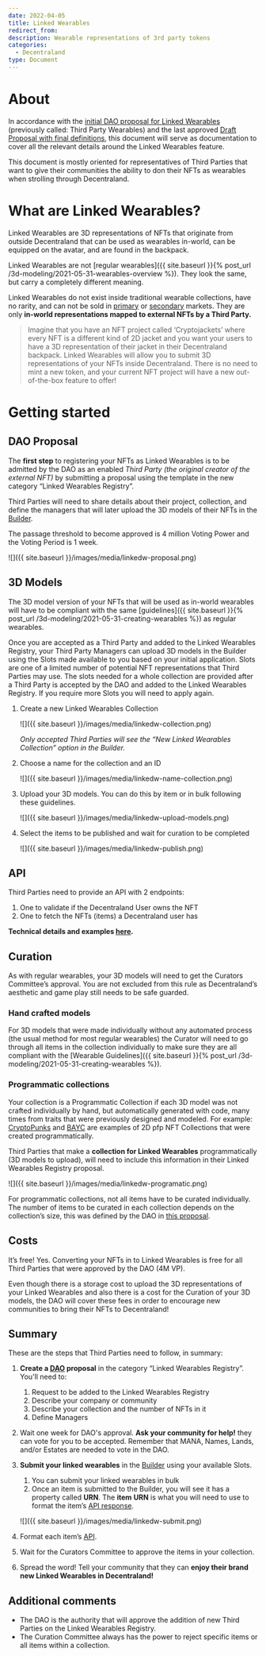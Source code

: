 ```yaml
---
date: 2022-04-05
title: Linked Wearables
redirect_from:
description: Wearable representations of 3rd party tokens
categories:
  - Decentraland
type: Document
---
```


# About

In accordance with the [initial DAO proposal for Linked Wearables](https://governance.decentraland.org/proposal/?id=14e76cc0-2bc7-11ec-ac84-77607720a240) (previously called: Third Party Wearables) and the last approved [Draft Proposal with final definitions](https://governance.decentraland.org/proposal/?id=f69c4d40-aaaf-11ec-87a7-6d2a41508231), this document will serve as documentation to cover all the relevant details around the Linked Wearables feature. 

This document is mostly oriented for representatives of Third Parties that want to give their communities the ability to don their NFTs as wearables when strolling through Decentraland.

# What are Linked Wearables?

Linked Wearables are 3D representations of NFTs that originate from outside Decentraland that can be used as wearables in-world, can be equipped on the avatar, and are found in the backpack.

Linked Wearables are not [regular wearables]({{ site.baseurl }}{% post_url /3d-modeling/2021-05-31-wearables-overview %}). They look the same, but carry a completely different meaning. 

Linked Wearables do not exist inside traditional wearable collections, have no rarity, and can not be sold in [primary](https://market.decentraland.org/browse?assetType=item&section=wearables) or [secondary](https://market.decentraland.org/browse?assetType=nft&section=wearables&vendor=decentraland&page=1&sortBy=recently_listed&onlyOnSale=true&viewAsGuest=false&onlySmart=false) markets. They are only **in-world representations mapped to external NFTs by a Third Party.**

> Imagine that you have an NFT project called ‘Cryptojackets’ where every NFT is a different kind of 2D jacket and you want your users to have a 3D representation of their jacket in their Decentraland backpack. Linked Wearables will allow you to submit 3D representations of your NFTs inside Decentraland. There is no need to mint a new token, and your current NFT project will have a new out-of-the-box feature to offer!
> 

# Getting started

## DAO Proposal

The **first step** to registering your NFTs as Linked Wearables is to be admitted by the DAO as an enabled *Third Party* *(the original creator of the external NFT)* by submitting a proposal using the template in the new category “Linked Wearables Registry”. 

Third Parties will need to share details about their project, collection, and define the managers that will later upload the 3D models of their NFTs in the [Builder](https://builder.decentraland.org/).

The passage threshold to become approved is 4 million Voting Power and the Voting Period is 1 week. 

![]({{ site.baseurl }}/images/media/linkedw-proposal.png)

## 3D Models

The 3D model version of your NFTs that will be used as in-world wearables will have to be compliant with the same [guidelines]({{ site.baseurl }}{% post_url /3d-modeling/2021-05-31-creating-wearables %}) as regular wearables. 

Once you are accepted as a Third Party and added to the Linked Wearables Registry, your Third Party Managers can upload 3D models in the Builder using the Slots made available to you based on your initial application. Slots are one of a limited number of potential NFT representations that Third Parties may use. The slots needed for a whole collection are provided after a Third Party is accepted by the DAO and added to the Linked Wearables Registry. If you require more Slots you will need to apply again.

1. Create a new Linked Wearables Collection

	![]({{ site.baseurl }}/images/media/linkedw-collection.png)

	*Only accepted Third Parties will see the “New Linked Wearables Collection” option in the Builder.*

2. Choose a name for the collection and an ID
    
   ![]({{ site.baseurl }}/images/media/linkedw-name-collection.png)
    
3. Upload your 3D models. You can do this by item or in bulk following these guidelines.

	![]({{ site.baseurl }}/images/media/linkedw-upload-models.png)

4. Select the items to be published and wait for curation to be completed

	![]({{ site.baseurl }}/images/media/linkedw-publish.png)

## API

Third Parties need to provide an API with 2 endpoints:

1. One to validate if the Decentraland User owns the NFT
2. One to fetch the NFTs (items) a Decentraland user has

**Technical details and examples [here](https://github.com/decentraland/adr/blob/main/docs/ADR-42-third-party-assets-integration.md#third-party-resolver).**

## Curation

As with regular wearables, your 3D models will need to get the Curators Committee’s approval. You are not excluded from this rule as Decentraland’s aesthetic and game play still needs to be safe guarded.  

### Hand crafted models

For 3D models that were made individually without any automated process (the usual method for most regular wearables) the Curator will need to go through all items in the collection individually to make sure they are all compliant with the [Wearable Guidelines]({{ site.baseurl }}{% post_url /3d-modeling/2021-05-31-creating-wearables %}). 

### Programmatic collections

Your collection is a Programmatic Collection if each 3D model was not crafted individually by hand, but automatically generated with code, many times from traits that were previously designed and modeled. For example: [CryptoPunks](https://opensea.io/collection/cryptopunks) and [BAYC](https://opensea.io/collection/boredapeyachtclub) are examples of 2D pfp NFT Collections that were created programmatically.  

Third Parties that make a **collection for Linked Wearables** programmatically (3D models to upload), will need to include this information in their Linked Wearables Registry proposal. 

![]({{ site.baseurl }}/images/media/linkedw-programatic.png)

For programmatic collections, not all items have to be curated individually. The number of items to be curated in each collection depends on the collection’s size, this was defined by the DAO in [this proposal](https://governance.decentraland.org/proposal/?id=f69c4d40-aaaf-11ec-87a7-6d2a41508231).

## Costs

It’s free! Yes. Converting your NFTs in to Linked Wearables is free for all Third Parties that were approved by the DAO (4M VP).

Even though there is a storage cost to upload the 3D representations of your Linked Wearables and also there is a cost for the Curation of your 3D models, the DAO will cover these fees in order to encourage new communities to bring their NFTs to Decentraland!

## Summary

These are the steps that Third Parties need to follow, in summary:

1. **Create a [DAO](https://governance.decentraland.org/) proposal** in the category “Linked Wearables Registry”. You'll need to:
    1. Request to be added to the Linked Wearables Registry
    2. Describe your company or community
    3. Describe your collection and the number of NFTs in it
    4. Define Managers
2. Wait one week for DAO's approval. **Ask your community for help!** they can vote for you to be accepted. Remember that MANA, Names, Lands, and/or Estates are needed to vote in the DAO.
3. **Submit your linked wearables** in the [Builder](https://builder.decentraland.org/) using your available Slots.
    1. You can submit your linked wearables in bulk
    2. Once an item is submitted to the Builder, you will see it has a property called **URN**. The **item** **URN** is what you will need to use to format the item’s [API response](https://www.notion.so/Guide-to-Link-Wearables-675dd68a1e5c48319ebfd226ae282880).
    
    ![]({{ site.baseurl }}/images/media/linkedw-submit.png)
    
4. Format each item’s [API](https://github.com/decentraland/adr/blob/main/docs/ADR-42-third-party-assets-integration.md#third-party-resolver).
5. Wait for the Curators Committee to approve the items in your collection.
6. Spread the word! Tell your community that they can **enjoy their brand new Linked Wearables in Decentraland!**

## **Additional comments**

- The DAO is the authority that will approve the addition of new Third Parties on the Linked Wearables Registry.
- The Curation Committee always has the power to reject specific items or all items within a collection.